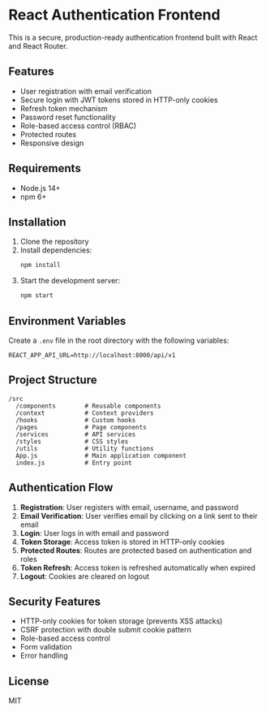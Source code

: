 # React Authentication Frontend

This is a secure, production-ready authentication frontend built with React and React Router.

## Features

- User registration with email verification
- Secure login with JWT tokens stored in HTTP-only cookies
- Refresh token mechanism
- Password reset functionality
- Role-based access control (RBAC)
- Protected routes
- Responsive design

## Requirements

- Node.js 14+
- npm 6+

## Installation

1. Clone the repository
2. Install dependencies:
   ```bash
   npm install
   ```
3. Start the development server:
   ```bash
   npm start
   ```

## Environment Variables

Create a `.env` file in the root directory with the following variables:

```
REACT_APP_API_URL=http://localhost:8000/api/v1
```

## Project Structure

```
/src
  /components        # Reusable components
  /context           # Context providers
  /hooks             # Custom hooks
  /pages             # Page components
  /services          # API services
  /styles            # CSS styles
  /utils             # Utility functions
  App.js             # Main application component
  index.js           # Entry point
```

## Authentication Flow

1. **Registration**: User registers with email, username, and password
2. **Email Verification**: User verifies email by clicking on a link sent to their email
3. **Login**: User logs in with email and password
4. **Token Storage**: Access token is stored in HTTP-only cookies
5. **Protected Routes**: Routes are protected based on authentication and roles
6. **Token Refresh**: Access token is refreshed automatically when expired
7. **Logout**: Cookies are cleared on logout

## Security Features

- HTTP-only cookies for token storage (prevents XSS attacks)
- CSRF protection with double submit cookie pattern
- Role-based access control
- Form validation
- Error handling

## License

MIT
